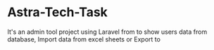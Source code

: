 # Astra-Tech-Task
It's an admin tool project using Laravel from to show users data from database, Import data from excel sheets or Export to
